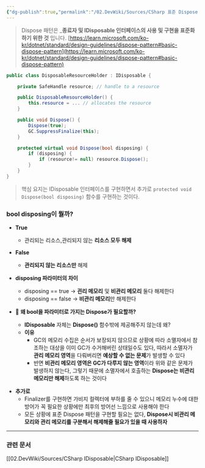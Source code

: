 ```yaml
---
{"dg-publish":true,"permalink":"/02.DevWiki/Sources/CSharp 표준 Dispose 패턴/","noteIcon":""}
---
```



> Dispose 패턴은 _**종료자 및 IDisposable 인터페이스의 사용 및 구현을 표준화하기 위한 것** 입니다.
> [https://learn.microsoft.com/ko-kr/dotnet/standard/design-guidelines/dispose-pattern#basic-dispose-pattern](https://learn.microsoft.com/ko-kr/dotnet/standard/design-guidelines/dispose-pattern#basic-dispose-pattern)


```csharp
public class DisposableResourceHolder : IDisposable {

    private SafeHandle resource; // handle to a resource

    public DisposableResourceHolder() {
        this.resource = ... // allocates the resource
    }

    public void Dispose() {
        Dispose(true);
        GC.SuppressFinalize(this);
    }

    protected virtual void Dispose(bool disposing) {
        if (disposing) {
            if (resource!= null) resource.Dispose();
        }
    }
}
```

> 핵심 요지는 IDisposable 인터페이스를 구현하면서 추가로 `protected void Dispose(bool disposing)` 함수를 구현하는 것이다.
### bool disposing이 뭘까?
* **True**
	* 관리되는 리소스,관리되지 않는  **리소스 모두 해제**
* **False**
	* **관리되지 않는 리소스만** 해제

* **disposing 파라미터의 차이**
	* disposing == true → **괸리 메모리** 및 **비관리 메모리** 둘다 해제한다    
	- disposing == false → **비관리 메모리**만 해제한다

* 🤔 **왜 bool을 파라미터로 가지는 Dispose가 필요할까?**
	- **IDisposable** 자체는 **Dispose()** 함수밖에 제공해주지 않는데 왜?
	- **이유**
	    - GC의 메모리 수집은 순서가 보장되지 않으므로 상황에 따라 소멸자에서 참조하는 대상을 이미 GC가 수거해버린 상태일수도 있다, 따라서 소멸자가 **관리 메모리 영역**을 다뤄버리면 **예상할 수 없는 문제**가 발생할 수 있다
	    - 반면 **비관리 메모리 영역은 GC가 다루지 않는 영역**이라 위와 같은 문제가 발생하지 않는다, 그렇기 때문에 소멸자에서 호출하는 **Dispose는 비관리 메모리만 해제**하도록 하는 것이다
- **추가로**
    - Finalizer를 구현하면 가비지 컬렉터에 부하를 줄 수 있으니 메모리 누수에 대한 방어가 꼭 필요한 상황에만 최후의 방어선 느낌으로 사용해야 한다
    - 모든 상황에 표준 Dispose 패턴을 구현할 필요는 없다, **Dispose시 비관리 메모리와 관리 메모리를 구분해서 해제해줄 필요가 있을 때 사용하자**

---
### 관련 문서
[[02.DevWiki/Sources/CSharp IDisposable\|CSharp IDisposable]]